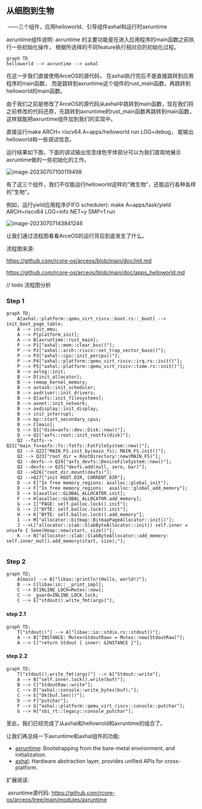 ## 从细胞到生物 

​	 ——三个组件，应⽤helloworld、引导组件axhal和运⾏时axruntime

axruntime组件说明: axruntime 的主要功能是在进入应用程序的main函数之前执行一些初始化操作， 根据所选择的不同feature执行相对应的初始化过程。 

```mermaid
graph TD
helloworld --> axruntime --> axhal
```

在这一步我们直接使用ArceOS的源代码， 在axhal执行完后不是直接跳转到应用程序的main函数， 而是跳转到axruntime这个组件的rust_main函数，再跳转到helloworld的main函数。

由于我们之前是修改了ArceOS的源代码从axhal中跳转到main函数，现在我们将之前修改的代码还原，先跳转到axruntime的rust_main函数再跳转到main函数，这样就能把axruntime组件加到我们的实现中。

直接运行make ARCH= riscv64 A=apps/helloworld run LOG=debug， 能输出helloworld和一些调试信息。

运行结果如下图，下面的调试输出信息绿色字体部分可以为我们直观地展示axruntime做的一些初始化的工作。

![image-20230707100119498](https://s2.loli.net/2023/07/07/5j7mDSt3oNqMHyd.png)

有了这三个组件，我们不仅能运行helloworld这样的"微生物"，还能运行各种各样的"生物"。

例如，运行yield应用程序(FIFO scheduler): make A=apps/task/yield ARCH=riscv64 LOG=info NET=y SMP=1 run

![image-20230707143841246](https://s2.loli.net/2023/07/07/OgBFrv8T1bmjEnG.png)

让我们通过流程图看看ArceOS的运行背后到底发生了什么。

流程图来源: 

https://github.com/rcore-os/arceos/blob/main/doc/init.md

 https://github.com/rcore-os/arceos/blob/main/doc/apps_helloworld.md



// todo 流程图分析



### Step 1

```mermaid
graph TD;
    A[axhal::platform::qemu_virt_riscv::boot.rs::_boot] --> init_boot_page_table;
    A --> init_mmu;
    A --> P[platform_init];
    A --> B[axruntime::rust_main];
    P --> P1["axhal::mem::clear_bss()"];
    P --> P2["axhal::arch::riscv::set_trap_vector_base()"];
    P --> P3["axhal::cpu::init_percpu()"];
    P --> P4["axhal::platform::qemu_virt_riscv::irq.rs::init()"];
    P --> P5["axhal::platform::qemu_virt_riscv::time.rs::init()"];
    B --> axlog::init;
    B --> D[init_allocator];
    B --> remap_kernel_memory;
    B --> axtask::init_scheduler;
    B --> axdriver::init_drivers;
    B --> Q[axfs::init_filesystems];
    B --> axnet::init_network;
    B --> axdisplay::init_display;
    B --> init_interrupt;
    B --> mp::start_secondary_cpus;
    B --> C[main];
    Q --> Q1["disk=axfs::dev::Disk::new()"];
    Q --> Q2["axfs::root::init_rootfs(disk)"];
    Q2 --fatfs--> Q21["main_fs=axfs::fs::fatfs::FatFileSystem::new()"];
    Q2 --> Q22["MAIN_FS.init_by(main_fs); MAIN_FS.init()"];
    Q2 --> Q23["root_dir = RootDirectory::new(MAIN_FS)"];
    Q2 --devfs--> Q24["axfs_devfs::DeviceFileSystem::new()"];
    Q2 --devfs--> Q25["devfs.add(null, zero, bar)"];
    Q2 -->Q26["root_dir.mount(devfs)"];
    Q2 -->Q27["init ROOT_DIR, CURRENT_DIR"];
    D --> E["In free memory_regions: axalloc::global_init"];
    D --> F["In free memory_regions:  axalloc::global_add_memory"];
    E --> G[axalloc::GLOBAL_ALLOCATOR.init];
    F --> H[axalloc::GLOBAL_ALLOCATOR.add_memory];
    G --> I["PAGE: self.palloc.lock().init"];
    G --> J["BYTE: self.balloc.lock().init"];
    H --> K["BYTE: self.balloc.lock().add_memory"];
    I --> M["allocator::bitmap::BitmapPageAllocator::init()"];
    J -->L["allocator::slab::SlabByteAllocator::init() self.inner = unsafe { Some(Heap::new(start, size))"];
    K --> N["allocator::slab::SlabByteAllocator::add_memory:  self.inner_mut().add_memory(start, size);"];


```

### Step 2

```mermaid
graph TD;
    A[main] --> B["libax::println!(Hello, world!)"];
    B --> C[libax:io::__print_impl];
    C --> D[INLINE_LOCK=Mutex::new];
    C --> _guard=INLINE_LOCK.lock;
    C --> E["stdout().write_fmt(args)"];
```



#### step 2.1

```mermaid
graph TD;
    T["stdout()"] --> A["libax::io::stdio.rs::stdout()"];
    A --> B["INSTANCE: Mutex<StdoutRaw> = Mutex::new(StdoutRaw)"];
    A --> C["return Stdout { inner: &INSTANCE }"];
```



#### step 2.2



```mermaid
graph TD;
    T["stdout().write_fmt(args)"] --> A["Stdout::write"];
    A --> B["self.inner.lock().write(buf)"];
    B --> C["StdoutRaw::write"];
    C --> D["axhal::console::write_bytes(buf);"];
    C --> E["Ok(buf.len())"];
    D --> F["putchar"];
    F --> G["axhal::platform::qemu_virt_riscv::console::putchar"];
    G --> H["sbi_rt::legacy::console_putchar"];
```



至此，我们已经完成了从axhal和hellowrold和axruntime的组合了。

让我们再总结一下axruntime和axhal组件的功能: 

- [axruntime](https://github.com/rcore-os/arceos/blob/main/modules/axruntime): Bootstrapping from the bare-metal environment, and initialization.
- [axhal](https://github.com/rcore-os/arceos/blob/main/modules/axhal): Hardware abstraction layer, provides unified APIs for cross-platform.

扩展阅读: 

​		axruntime源代码: https://github.com/rcore-os/arceos/tree/main/modules/axruntime